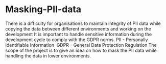 # Masking-PII-data
There is a difficulty for organisations to maintain integrity of PII data while copying the data between different environments and working on the development
It is important to handle sensitive information during the development cycle to comply with the GDPR norms.
PII -	Personally Identifiable Information 
GDPR - General Data Protection Regulation
The scope of the project is to give an idea on how to mask the PII data while handling the data in lower environments.
